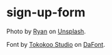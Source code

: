 # sign-up-form

Photo by [Ryan](https://unsplash.com/ja/@zombience?utm_source=unsplash&utm_medium=referral&utm_content=creditCopyText) on [Unsplash](https://unsplash.com/s/photos/greece?utm_source=unsplash&utm_medium=referral&utm_content=creditCopyText).

Font by [Tokokoo Studio](https://www.dafont.com/tokokoo-studio.d8938) on [DaFont](https://www.dafont.com/).
  